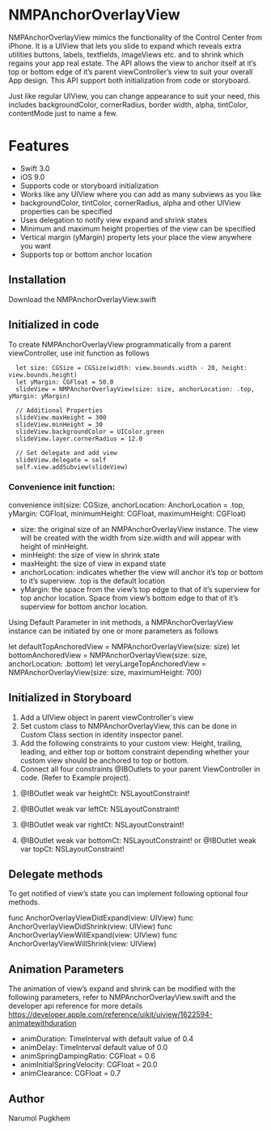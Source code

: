 # NMPAnchorOverlayView

NMPAnchorOverlayView mimics the functionality of the Control Center from iPhone. It is a UIView that lets you slide to expand which reveals extra utilities buttons, labels, textfields, imageViews etc. and to shrink which regains your app real estate. The API allows the view to  anchor itself at it’s top or bottom edge of it’s parent viewController’s view to suit your overall App design. This API support both initialization from code or storyboard.

Just like regular UIView, you can change appearance to suit your need, this includes backgroundColor, cornerRadius, border width, alpha, tintColor, contentMode just to name a few.

# Features
- Swift 3.0
- iOS 9.0 
- Supports code or storyboard initialization
- Works like any UIView where you can add as many subviews as you like
- backgroundColor, tintColor, cornerRadius, alpha and other UIView properties can be specified
- Uses delegation to notify view expand and shrink states
- Minimum and maximum height properties of the view can be specified
- Vertical margin (yMargin) property lets your place the view anywhere you want
- Supports top or bottom anchor location

## Installation
Download the NMPAnchorOverlayView.swift

## Initialized in code
To create NMPAnchorOverlayView programmatically from a parent viewController, use init function as follows

      let size: CGSize = CGSize(width: view.bounds.width - 20, height: view.bounds.height)
      let yMargin: CGFloat = 50.0
      slideView = NMPAnchorOverlayView(size: size, anchorLocation: .top, yMargin: yMargin)
      
      // Additional Properties
      slideView.maxHeight = 300
      slideView.minHeight = 30
      slideView.backgroundColor = UIColor.green
      slideView.layer.cornerRadius = 12.0

      // Set delegate and add view
      slideView.delegate = self
      self.view.addSubview(slideView)

### Convenience init function:  
convenience init(size: CGSize, anchorLocation: AnchorLocation = .top, yMargin: CGFloat, minimumHeight: CGFloat, maximumHeight: CGFloat)

- size: the original size of an NMPAnchorOverlayView instance. The view will be created with the width from size.width and will appear with height of minHeight. 
- minHeight: the size of view in shrink state
- maxHeight: the size of view in expand state
- anchorLocation: indicates whether the view will anchor it’s top or bottom to it’s superview. .top is the default location
- yMargin: the space from the view’s top edge to that of it’s superview for top anchor location. Space from view’s bottom edge to that of it’s superview for bottom anchor location. 

Using Default Parameter in init methods, a NMPAnchorOverlayView instance can be initiated by one or more parameters as follows

let defaultTopAnchoredView = NMPAnchorOverlayView(size: size)
let bottomAnchoredView = NMPAnchorOverlayView(size: size, anchorLocation: .bottom)
let veryLargeTopAnchoredView  = NMPAnchorOverlayView(size: size, maximumHeight: 700)

## Initialized in Storyboard
1. Add a UIView object in parent viewController's view
2. Set custom class to NMPAnchorOverlayView, this can be done in Custom Class section in identity inspector panel. 
3. Add the following constraints to your custom view: Height, trailing, leading, and either top or bottom constraint depending
whether your custom view should be anchored to top or bottom. 
4. Connect all four constraints @IBOutlets to your parent ViewController in code. 
(Refer to Example project).

1)   @IBOutlet weak var heightCt: NSLayoutConstraint!
2)   @IBOutlet weak var leftCt: NSLayoutConstraint!
3)   @IBOutlet weak var rightCt: NSLayoutConstraint!

4) @IBOutlet weak var bottomCt: NSLayoutConstraint! or @IBOutlet weak var topCt: NSLayoutConstraint! 

## Delegate methods
To get notified of view’s state you can implement following optional four methods.

func AnchorOverlayViewDidExpand(view: UIView)
func AnchorOverlayViewDidShrink(view: UIView)
func AnchorOverlayViewWillExpand(view: UIView)
func AnchorOverlayViewWillShrink(view: UIView)

## Animation Parameters
The animation of view’s expand and shrink can be modified with the following parameters, refer to NMPAnchorOverlayView.swift 
and the developer api reference for more details https://developer.apple.com/reference/uikit/uiview/1622594-animatewithduration
   
- animDuration: TimeInterval with default value of 0.4
- animDelay: TimeInterval default value of 0.0
- animSpringDampingRatio: CGFloat = 0.6
- animInitialSpringVelocity: CGFloat = 20.0
- animClearance: CGFloat = 0.7

## Author 
Narumol Pugkhem
